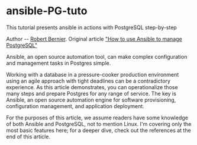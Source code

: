 # ansible-PG-tuto
This tutorial presents ansible in actions with PostgreSQL step-by-step

Author -- [Robert Bernier](https://opensource.com/users/rbernier). Original article ["How to use Ansible to manage PostgreSQL"](https://opensource.com/article/17/6/ansible-postgresql-operations) 

Ansible, an open source automation tool, can make complex configuration and management tasks in Postgres simple.

Working with a database in a pressure-cooker production environment using an agile approach with tight deadlines can be a contradictory experience. As this article demonstrates, you can operationalize those many steps and prepare Postgres for any range of service. The key is Ansible, an open source automation engine for software provisioning, configuration management, and application deployment.

For the purposes of this article, we assume readers have some knowledge of both Ansible and PostgreSQL, not to mention Linux. I'm covering only the most basic features here; for a deeper dive, check out the references at the end of this article.



